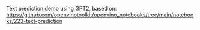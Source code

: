 Text prediction demo using GPT2, based on:
https://github.com/openvinotoolkit/openvino_notebooks/tree/main/notebooks/223-text-prediction

